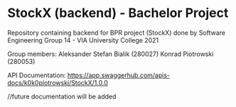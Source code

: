 # StockX (backend) - Bachelor Project

Repository containing backend for BPR project (StockX) done by Software Engineering Group 14 - VIA University College 2021

Group members: 
Aleksander Stefan Bialik (280027)
Konrad Piotrowski (280053)

API Documentation:
https://app.swaggerhub.com/apis-docs/k0k0piotrowski/StockX/1.0.0

//future documentation will be added

